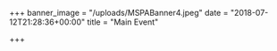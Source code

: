 +++
banner_image = "/uploads/MSPABanner4.jpeg"
date = "2018-07-12T21:28:36+00:00"
title = "Main Event"

+++
